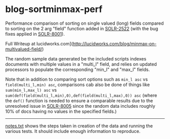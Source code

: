 blog-sortminmax-perf
====================

Performance comparison of sorting on single valued (long) fields compared to sorting on the 2 arg "field" function added in [SOLR-2522](https://issues.apache.org/jira/browse/SOLR-8001) (with the bug fixes applied in [SOLR-8001](https://issues.apache.org/jira/browse/SOLR-8001)).

Full Writeup at lucidworks.com](http://lucidworks.com/blog/minmax-on-multivalued-field/)

The random sample data generated be the included scripts indexes documents with multiple values in a "multi_l" field, and relies on updated processors to populate the corresponding "min_l" and "max_l" fields.

Note that in addition to comparing sort options such as `min_l asc` vs `field(multi_l,min) asc`, comparisons cab also be done of things like `sum(min_l,max_l) asc` vs `sum(def(field(multi_l,min),0),def(field(multi_l,max),0)) asc` (where the `def()` function is needed to ensure a comparable results due to the unresolved issue in [SOLR-8005](https://issues.apache.org/jira/browse/SOLR-8005) since the random data includes roughly 10% of docs having no values in the specified fields.)


- - - - - - - - - - - -

[notes.txt](notes.txt) shows the steps taken in creation of the data and running the various tests.  It should include enough information to reproduce.

